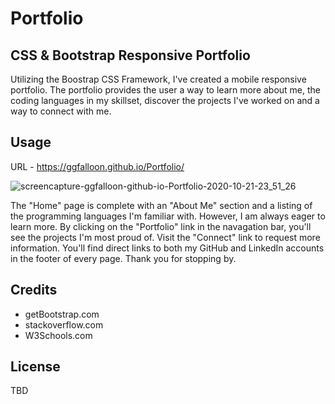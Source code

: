 # Portfolio

## CSS & Bootstrap Responsive Portfolio
Utilizing the Boostrap CSS Framework, I've created a mobile responsive portfolio. The portfolio provides the user a way to learn more about me, the coding languages in my skillset, discover the projects I've worked on and a way to connect with me.


## Usage
URL - https://ggfalloon.github.io/Portfolio/

![screencapture-ggfalloon-github-io-Portfolio-2020-10-21-23_51_26](https://user-images.githubusercontent.com/71281652/96826221-8343ae00-13f8-11eb-9db4-aadebd6552e7.png)

The "Home" page is complete with an "About Me" section and a listing of the programming languages I'm familiar with. However, I am always eager to learn more.
By clicking on the "Portfolio" link in the navagation bar, you'll see the projects I'm most proud of.
Visit the "Connect" link to request more information.
You'll find direct links to both my GitHub and LinkedIn accounts in the footer of every page. Thank you for stopping by.

## Credits
* getBootstrap.com
* stackoverflow.com
* W3Schools.com

## License
TBD